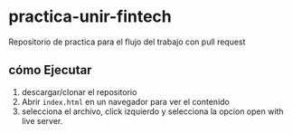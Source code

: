 # practica-unir-fintech
Repositorio de practica para el flujo del trabajo con pull request
## cómo Ejecutar
1. descargar/clonar el repositorio
2. Abrir `index.html` en un navegador para ver el contenido
3. selecciona el archivo, click izquierdo y selecciona la opcion open with live server.